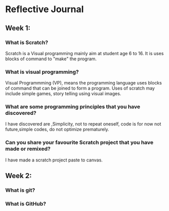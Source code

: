 # Reflective Journal

## Week 1:

### What is Scratch?
Scratch is a Visual programming mainly aim at student age 6 to 16. It is uses blocks of command to "make" the program.
### What is visual programming?
Visual Programmming (VP), means the programming language uses blocks of command that can be joined to form a program. Uses of scratch may include simple games, story telling using visual images. 
### What are some programming principles that you have discovered?
I have discovered are ,Simplicity, not to repeat oneself, code is for now not future,simple codes, do not optimize prematurely.
### Can you share your favourite Scratch project that you have made or remixed?
I have made a scratch project paste to canvas.
## Week 2:

### What is git?

### What is GitHub?

